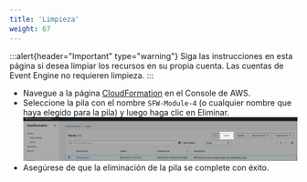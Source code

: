 ```yaml
---
title: 'Limpieza'
weight: 67
---
```


:::alert{header="Important" type="warning"}
Siga las instrucciones en esta página si desea limpiar los recursos en su propia cuenta. Las cuentas de Event Engine no requieren limpieza.
:::

- Navegue a la página [CloudFormation](https://console.aws.amazon.com/cloudformation/home) en el Console de AWS.
- Seleccione la pila con el nombre `SFW-Module-4` (o cualquier nombre que haya elegido para la pila) y luego haga clic en Eliminar.
  ![CloudFormation delete](/static/img/setup/setup-cloudformation-delete.png)
- Asegúrese de que la eliminación de la pila se complete con éxito.

